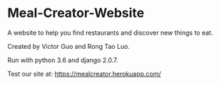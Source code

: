 # Meal-Creator-Website

A website to help you find restaurants and discover new things to eat.

Created by Victor Guo and Rong Tao Luo.

Run with python 3.6 and django 2.0.7. 

Test our site at:
https://mealcreator.herokuapp.com/
